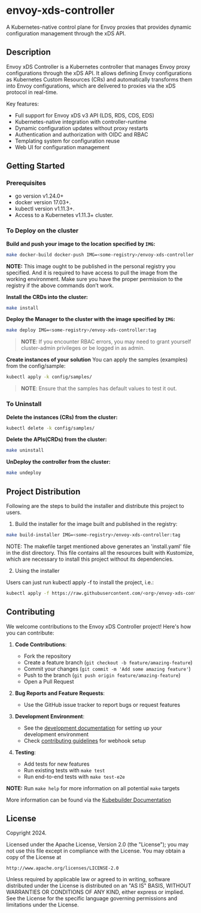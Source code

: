 # envoy-xds-controller

A Kubernetes-native control plane for Envoy proxies that provides dynamic configuration management through the xDS API.

## Description

Envoy xDS Controller is a Kubernetes controller that manages Envoy proxy configurations through the xDS API. It allows defining Envoy configurations as Kubernetes Custom Resources (CRs) and automatically transforms them into Envoy configurations, which are delivered to proxies via the xDS protocol in real-time.

Key features:
- Full support for Envoy xDS v3 API (LDS, RDS, CDS, EDS)
- Kubernetes-native integration with controller-runtime
- Dynamic configuration updates without proxy restarts
- Authentication and authorization with OIDC and RBAC
- Templating system for configuration reuse
- Web UI for configuration management

## Getting Started

### Prerequisites
- go version v1.24.0+
- docker version 17.03+.
- kubectl version v1.11.3+.
- Access to a Kubernetes v1.11.3+ cluster.

### To Deploy on the cluster
**Build and push your image to the location specified by `IMG`:**

```sh
make docker-build docker-push IMG=<some-registry>/envoy-xds-controller:tag
```

**NOTE:** This image ought to be published in the personal registry you specified.
And it is required to have access to pull the image from the working environment.
Make sure you have the proper permission to the registry if the above commands don’t work.

**Install the CRDs into the cluster:**

```sh
make install
```

**Deploy the Manager to the cluster with the image specified by `IMG`:**

```sh
make deploy IMG=<some-registry>/envoy-xds-controller:tag
```

> **NOTE**: If you encounter RBAC errors, you may need to grant yourself cluster-admin
privileges or be logged in as admin.

**Create instances of your solution**
You can apply the samples (examples) from the config/sample:

```sh
kubectl apply -k config/samples/
```

>**NOTE**: Ensure that the samples has default values to test it out.

### To Uninstall
**Delete the instances (CRs) from the cluster:**

```sh
kubectl delete -k config/samples/
```

**Delete the APIs(CRDs) from the cluster:**

```sh
make uninstall
```

**UnDeploy the controller from the cluster:**

```sh
make undeploy
```

## Project Distribution

Following are the steps to build the installer and distribute this project to users.

1. Build the installer for the image built and published in the registry:

```sh
make build-installer IMG=<some-registry>/envoy-xds-controller:tag
```

NOTE: The makefile target mentioned above generates an 'install.yaml'
file in the dist directory. This file contains all the resources built
with Kustomize, which are necessary to install this project without
its dependencies.

2. Using the installer

Users can just run kubectl apply -f <URL for YAML BUNDLE> to install the project, i.e.:

```sh
kubectl apply -f https://raw.githubusercontent.com/<org>/envoy-xds-controller/<tag or branch>/dist/install.yaml
```

## Contributing

We welcome contributions to the Envoy xDS Controller project! Here's how you can contribute:

1. **Code Contributions**:
   - Fork the repository
   - Create a feature branch (`git checkout -b feature/amazing-feature`)
   - Commit your changes (`git commit -m 'Add some amazing feature'`)
   - Push to the branch (`git push origin feature/amazing-feature`)
   - Open a Pull Request

2. **Bug Reports and Feature Requests**:
   - Use the GitHub issue tracker to report bugs or request features

3. **Development Environment**:
   - See the [development documentation](docs/development.md) for setting up your development environment
   - Check [contributing guidelines](docs/contributing/development.md) for webhook setup

4. **Testing**:
   - Add tests for new features
   - Run existing tests with `make test`
   - Run end-to-end tests with `make test-e2e`

**NOTE:** Run `make help` for more information on all potential `make` targets

More information can be found via the [Kubebuilder Documentation](https://book.kubebuilder.io/introduction.html)

## License

Copyright 2024.

Licensed under the Apache License, Version 2.0 (the "License");
you may not use this file except in compliance with the License.
You may obtain a copy of the License at

    http://www.apache.org/licenses/LICENSE-2.0

Unless required by applicable law or agreed to in writing, software
distributed under the License is distributed on an "AS IS" BASIS,
WITHOUT WARRANTIES OR CONDITIONS OF ANY KIND, either express or implied.
See the License for the specific language governing permissions and
limitations under the License.
